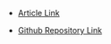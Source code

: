 - [Article Link](https://developer.chrome.com/docs/extensions/get-started/tutorial/scripts-activetab)

- [Github Repository Link](https://github.com/GoogleChrome/chrome-extensions-samples/tree/main/functional-samples/tutorial.focus-mode)
